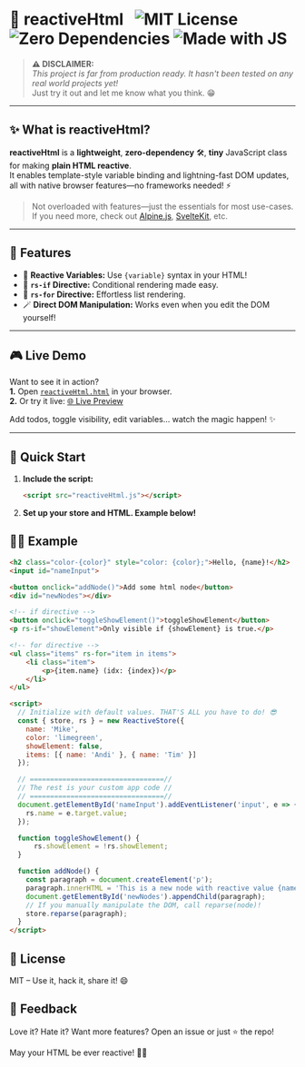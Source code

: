 # 🚀 reactiveHtml &nbsp; ![MIT License](https://img.shields.io/badge/License-MIT-green) ![Zero Dependencies](https://img.shields.io/badge/zero-dependencies-blue) ![Made with JS](https://img.shields.io/badge/made%20with-JavaScript-yellow)

> **⚠️ DISCLAIMER:**  
> _This project is far from production ready. It hasn't been tested on any real world projects yet!_  
> Just try it out and let me know what you think. 😁

---

## ✨ What is reactiveHtml?

**reactiveHtml** is a **lightweight**, **zero-dependency** 🛠️, **tiny** JavaScript class for making **plain HTML reactive**.  
It enables template-style variable binding and lightning-fast DOM updates, all with native browser features—no frameworks needed! ⚡

> Not overloaded with features—just the essentials for most use-cases.  
> If you need more, check out [Alpine.js](https://alpinejs.dev/), [SvelteKit](https://kit.svelte.dev/), etc.

---

## 🌟 Features

- 🧬 **Reactive Variables:** Use `{variable}` syntax in your HTML!
- 🔀 **`rs-if` Directive:** Conditional rendering made easy.
- 🔁 **`rs-for` Directive:** Effortless list rendering.
- 🪄 **Direct DOM Manipulation:** Works even when you edit the DOM yourself!

---

## 🎮 Live Demo

Want to see it in action?  
**1.** Open [`reactiveHtml.html`](./reactiveHtml.html) in your browser.  
**2.** Or try it live: [🌐 Live Preview](https://mike-tuxedo.github.io/reactiveHtml/)

Add todos, toggle visibility, edit variables… watch the magic happen! ✨

---

## 🚦 Quick Start

1. **Include the script:**  
   ```html
   <script src="reactiveHtml.js"></script>
   ```

2. **Set up your store and HTML. Example below!**

## 🧑‍💻 Example
```html
<h2 class="color-{color}" style="color: {color};">Hello, {name}!</h2>
<input id="nameInput">

<button onclick="addNode()">Add some html node</button>
<div id="newNodes"></div>

<!-- if directive -->
<button onclick="toggleShowElement()">toggleShowElement</button>
<p rs-if="showElement">Only visible if {showElement} is true.</p>

<!-- for directive -->
<ul class="items" rs-for="item in items">
    <li class="item">
        <p>{item.name} (idx: {index})</p>
    </li>
</ul>

<script>
  // Initialize with default values. THAT'S ALL you have to do! 😎
  const { store, rs } = new ReactiveStore({
    name: 'Mike',
    color: 'limegreen',
    showElement: false,
    items: [{ name: 'Andi' }, { name: 'Tim' }]
  });

  // =================================//
  // The rest is your custom app code //
  // =================================//
  document.getElementById('nameInput').addEventListener('input', e => {
    rs.name = e.target.value;
  });

  function toggleShowElement() {
      rs.showElement = !rs.showElement;
  }

  function addNode() {
    const paragraph = document.createElement('p');
    paragraph.innerHTML = 'This is a new node with reactive value {name} in it.';
    document.getElementById('newNodes').appendChild(paragraph);
    // If you manually manipulate the DOM, call reparse(node)!
    store.reparse(paragraph);
  }
</script>
```

## 📜 License

MIT – Use it, hack it, share it! 😄
## 💬 Feedback

Love it? Hate it? Want more features?
Open an issue or just ⭐️ the repo!

May your HTML be ever reactive! 🤖✨
